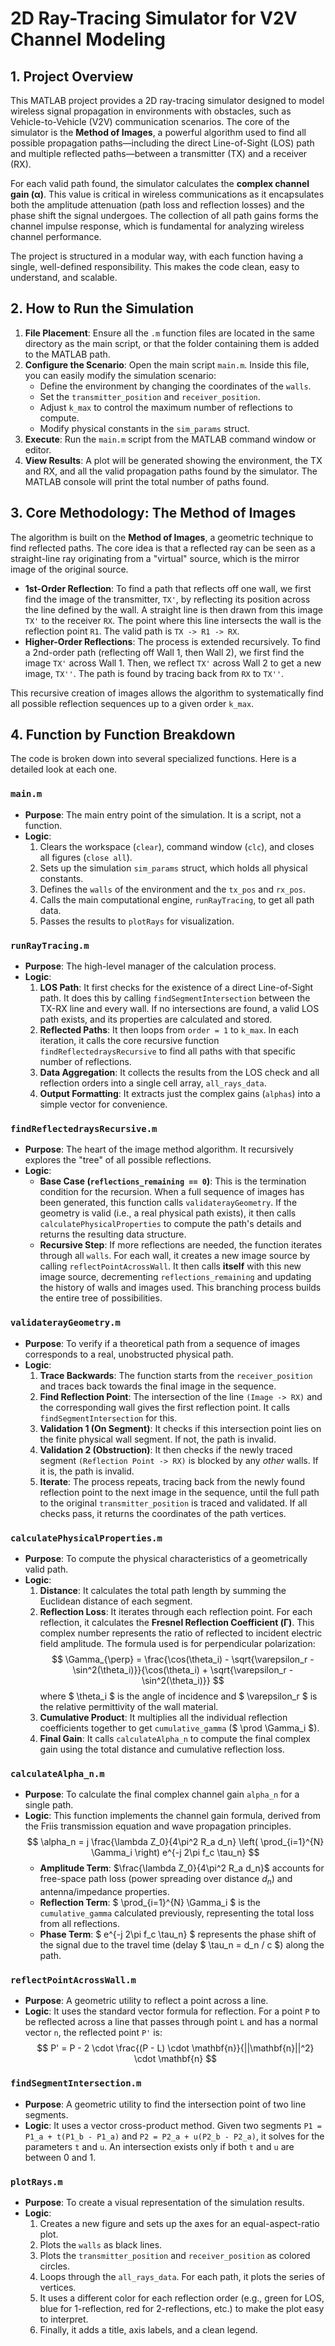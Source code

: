 # 2D Ray-Tracing Simulator for V2V Channel Modeling

## 1. Project Overview

This MATLAB project provides a 2D ray-tracing simulator designed to model wireless signal propagation in environments with obstacles, such as Vehicle-to-Vehicle (V2V) communication scenarios. The core of the simulator is the **Method of Images**, a powerful algorithm used to find all possible propagation paths—including the direct Line-of-Sight (LOS) path and multiple reflected paths—between a transmitter (TX) and a receiver (RX).

For each valid path found, the simulator calculates the **complex channel gain (α)**. This value is critical in wireless communications as it encapsulates both the amplitude attenuation (path loss and reflection losses) and the phase shift the signal undergoes. The collection of all path gains forms the channel impulse response, which is fundamental for analyzing wireless channel performance.

The project is structured in a modular way, with each function having a single, well-defined responsibility. This makes the code clean, easy to understand, and scalable.

## 2. How to Run the Simulation

1.  **File Placement**: Ensure all the `.m` function files are located in the same directory as the main script, or that the folder containing them is added to the MATLAB path.
2.  **Configure the Scenario**: Open the main script `main.m`. Inside this file, you can easily modify the simulation scenario:
    * Define the environment by changing the coordinates of the `walls`.
    * Set the `transmitter_position` and `receiver_position`.
    * Adjust `k_max` to control the maximum number of reflections to compute.
    * Modify physical constants in the `sim_params` struct.
3.  **Execute**: Run the `main.m` script from the MATLAB command window or editor.
4.  **View Results**: A plot will be generated showing the environment, the TX and RX, and all the valid propagation paths found by the simulator. The MATLAB console will print the total number of paths found.

## 3. Core Methodology: The Method of Images

The algorithm is built on the **Method of Images**, a geometric technique to find reflected paths. The core idea is that a reflected ray can be seen as a straight-line ray originating from a "virtual" source, which is the mirror image of the original source.

* **1st-Order Reflection**: To find a path that reflects off one wall, we first find the image of the transmitter, `TX'`, by reflecting its position across the line defined by the wall. A straight line is then drawn from this image `TX'` to the receiver `RX`. The point where this line intersects the wall is the reflection point `R1`. The valid path is `TX -> R1 -> RX`.
* **Higher-Order Reflections**: The process is extended recursively. To find a 2nd-order path (reflecting off Wall 1, then Wall 2), we first find the image `TX'` across Wall 1. Then, we reflect `TX'` across Wall 2 to get a new image, `TX''`. The path is found by tracing back from `RX` to `TX''`.

This recursive creation of images allows the algorithm to systematically find all possible reflection sequences up to a given order `k_max`.

## 4. Function by Function Breakdown

The code is broken down into several specialized functions. Here is a detailed look at each one.

### `main.m`

* **Purpose**: The main entry point of the simulation. It is a script, not a function.
* **Logic**:
    1.  Clears the workspace (`clear`), command window (`clc`), and closes all figures (`close all`).
    2.  Sets up the simulation `sim_params` struct, which holds all physical constants.
    3.  Defines the `walls` of the environment and the `tx_pos` and `rx_pos`.
    4.  Calls the main computational engine, `runRayTracing`, to get all path data.
    5.  Passes the results to `plotRays` for visualization.

### `runRayTracing.m`

* **Purpose**: The high-level manager of the calculation process.
* **Logic**:
    1.  **LOS Path**: It first checks for the existence of a direct Line-of-Sight path. It does this by calling `findSegmentIntersection` between the TX-RX line and every wall. If no intersections are found, a valid LOS path exists, and its properties are calculated and stored.
    2.  **Reflected Paths**: It then loops from `order = 1` to `k_max`. In each iteration, it calls the core recursive function `findReflectedraysRecursive` to find all paths with that specific number of reflections.
    3.  **Data Aggregation**: It collects the results from the LOS check and all reflection orders into a single cell array, `all_rays_data`.
    4.  **Output Formatting**: It extracts just the complex gains (`alphas`) into a simple vector for convenience.

### `findReflectedraysRecursive.m`

* **Purpose**: The heart of the image method algorithm. It recursively explores the "tree" of all possible reflections.
* **Logic**:
    * **Base Case (`reflections_remaining == 0`)**: This is the termination condition for the recursion. When a full sequence of images has been generated, this function calls `validaterayGeometry`. If the geometry is valid (i.e., a real physical path exists), it then calls `calculatePhysicalProperties` to compute the path's details and returns the resulting data structure.
    * **Recursive Step**: If more reflections are needed, the function iterates through all `walls`. For each wall, it creates a new image source by calling `reflectPointAcrossWall`. It then calls **itself** with this new image source, decrementing `reflections_remaining` and updating the history of walls and images used. This branching process builds the entire tree of possibilities.

### `validaterayGeometry.m`

* **Purpose**: To verify if a theoretical path from a sequence of images corresponds to a real, unobstructed physical path.
* **Logic**:
    1.  **Trace Backwards**: The function starts from the `receiver_position` and traces back towards the final image in the sequence.
    2.  **Find Reflection Point**: The intersection of the line `(Image -> RX)` and the corresponding wall gives the first reflection point. It calls `findSegmentIntersection` for this.
    3.  **Validation 1 (On Segment)**: It checks if this intersection point lies on the finite physical wall segment. If not, the path is invalid.
    4.  **Validation 2 (Obstruction)**: It then checks if the newly traced segment `(Reflection Point -> RX)` is blocked by any *other* walls. If it is, the path is invalid.
    5.  **Iterate**: The process repeats, tracing back from the newly found reflection point to the next image in the sequence, until the full path to the original `transmitter_position` is traced and validated. If all checks pass, it returns the coordinates of the path vertices.

### `calculatePhysicalProperties.m`

* **Purpose**: To compute the physical characteristics of a geometrically valid path.
* **Logic**:
    1.  **Distance**: It calculates the total path length by summing the Euclidean distance of each segment.
    2.  **Reflection Loss**: It iterates through each reflection point. For each reflection, it calculates the **Fresnel Reflection Coefficient (Γ)**. This complex number represents the ratio of reflected to incident electric field amplitude. The formula used is for perpendicular polarization:
        $$ 
        \Gamma_{\perp} = \frac{\cos(\theta_i) - \sqrt{\varepsilon_r - \sin^2(\theta_i)}}{\cos(\theta_i) + \sqrt{\varepsilon_r - \sin^2(\theta_i)}} 
        $$
        where $ \theta_i $ is the angle of incidence and $ \varepsilon_r $ is the relative permittivity of the wall material.
    3.  **Cumulative Product**: It multiplies all the individual reflection coefficients together to get `cumulative_gamma` ($ \prod \Gamma_i $).
    4.  **Final Gain**: It calls `calculateAlpha_n` to compute the final complex gain using the total distance and cumulative reflection loss.

### `calculateAlpha_n.m`

* **Purpose**: To calculate the final complex channel gain `alpha_n` for a single path.
* **Logic**: This function implements the channel gain formula, derived from the Friis transmission equation and wave propagation principles.
    $$ \alpha_n = j \frac{\lambda Z_0}{4\pi^2 R_a d_n} \left( \prod_{i=1}^{N} \Gamma_i \right) e^{-j 2\pi f_c \tau_n} $$
    * **Amplitude Term**: $\frac{\lambda Z_0}{4\pi^2 R_a d_n}$ accounts for free-space path loss (power spreading over distance $d_n$) and antenna/impedance properties.
    * **Reflection Term**: $ \prod_{i=1}^{N} \Gamma_i $ is the `cumulative_gamma` calculated previously, representing the total loss from all reflections.
    * **Phase Term**: $ e^{-j 2\pi f_c \tau_n} $ represents the phase shift of the signal due to the travel time (delay $ \tau_n = d_n / c $) along the path.

### `reflectPointAcrossWall.m`

* **Purpose**: A geometric utility to reflect a point across a line.
* **Logic**: It uses the standard vector formula for reflection. For a point `P` to be reflected across a line that passes through point `L` and has a normal vector `n`, the reflected point `P'` is:
    $$ P' = P - 2 \cdot \frac{(P - L) \cdot \mathbf{n}}{||\mathbf{n}||^2} \cdot \mathbf{n} $$

### `findSegmentIntersection.m`

* **Purpose**: A geometric utility to find the intersection point of two line segments.
* **Logic**: It uses a vector cross-product method. Given two segments `P1 = P1_a + t(P1_b - P1_a)` and `P2 = P2_a + u(P2_b - P2_a)`, it solves for the parameters `t` and `u`. An intersection exists only if both `t` and `u` are between 0 and 1.

### `plotRays.m`

* **Purpose**: To create a visual representation of the simulation results.
* **Logic**:
    1.  Creates a new figure and sets up the axes for an equal-aspect-ratio plot.
    2.  Plots the `walls` as black lines.
    3.  Plots the `transmitter_position` and `receiver_position` as colored circles.
    4.  Loops through the `all_rays_data`. For each path, it plots the series of vertices.
    5.  It uses a different color for each reflection order (e.g., green for LOS, blue for 1-reflection, red for 2-reflections, etc.) to make the plot easy to interpret.
    6.  Finally, it adds a title, axis labels, and a clean legend.
